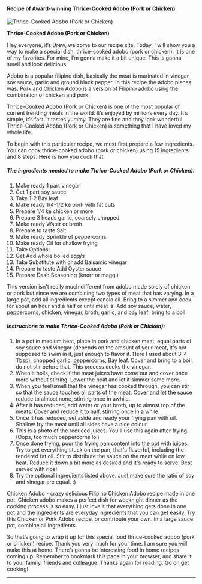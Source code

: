             

#### Recipe of Award-winning Thrice-Cooked Adobo (Pork or Chicken)

![Thrice-Cooked Adobo (Pork or Chicken)](https://img-global.cpcdn.com/recipes/e2072aea4b30ed08/751x532cq70/thrice-cooked-adobo-pork-or-chicken-recipe-main-photo.jpg)

**Thrice-Cooked Adobo (Pork or Chicken)**

Hey everyone, it’s Drew, welcome to our recipe site. Today, I will show you a way to make a special dish, thrice-cooked adobo (pork or chicken). It is one of my favorites. For mine, I’m gonna make it a bit unique. This is gonna smell and look delicious.

Adobo is a popular filipino dish, basically the meat is marinated in vinegar, soy sauce, garlic and ground black pepper. In this recipe the adobo pieces was. Pork and Chicken Adobo is a version of Filipino adobo using the combination of chicken and pork.

Thrice-Cooked Adobo (Pork or Chicken) is one of the most popular of current trending meals in the world. It’s enjoyed by millions every day. It’s simple, it’s fast, it tastes yummy. They are fine and they look wonderful. Thrice-Cooked Adobo (Pork or Chicken) is something that I have loved my whole life.

To begin with this particular recipe, we must first prepare a few ingredients. You can cook thrice-cooked adobo (pork or chicken) using 15 ingredients and 8 steps. Here is how you cook that.

##### The ingredients needed to make Thrice-Cooked Adobo (Pork or Chicken):

1.  Make ready 1 part vinegar
2.  Get 1 part soy sauce
3.  Take 1-2 Bay leaf
4.  Make ready 1/4-1/2 ke pork with fat cuts
5.  Prepare 1/4 ke chicken or more
6.  Prepare 3 heads garlic, coarsely chopped
7.  Make ready Water or broth
8.  Prepare to taste Salt
9.  Make ready Sprinkle of peppercorns
10.  Make ready Oil for shallow frying
11.  Take Options:
12.  Get Add whole boiled egg/s
13.  Take Substitute with or add Balsamic vinegar
14.  Prepare to taste Add Oyster sauce
15.  Prepare Dash Seasoning (knorr or maggi)

This version isn't really much different from adobo made solely of chicken or pork but since we are combining two types of meat that has varying. In a large pot, add all ingredients except canola oil. Bring to a simmer and cook for about an hour and a half or until meat is. Add soy sauce, water, peppercorns, chicken, vinegar, broth, garlic, and bay leaf; bring to a boil.

##### Instructions to make Thrice-Cooked Adobo (Pork or Chicken):

1.  In a pot in medium heat, place in pork and chicken meat, equal parts of soy sauce and vinegar (depends on the amount of your meat, it's not supposed to swim in it, just enough to flavor it. Here I used about 3-4 Tbsp), chopped garlic, peppercorns, Bay leaf. Cover and bring to a boil, do not stir before that. This process cooks the vinegar.
2.  When it boils, check if the meat juices have come out and cover once more without stirring. Lower the heat and let it simmer some more.
3.  When you feel/smell that the vinegar has cooked through, you can stir so that the sauce touches all parts of the meat. Cover and let the sauce reduce to almost none, stirring once in awhile.
4.  After it has reduced, add water or your broth, up to almost top of the meats. Cover and reduce it to half, stirring once in a while.
5.  Once it has reduced, set aside and ready your frying pan with oil. Shallow fry the meat until all sides have a nice colour.
6.  This is a photo of the reduced juices. You'll use this again after frying. (Oops, too much peppercorns lol)
7.  Once done frying, pour the frying pan content into the pot with juices. Try to get everything stuck on the pan, that's flavorful, including the rendered fat oil. Stir to distribute the sauce on the meat while on low heat. Reduce it down a bit more as desired and it's ready to serve. Best served with rice!
8.  Try the optional ingredients listed above. Just make sure the ratio of soy and vinegar are equal. :)

Chicken Adobo - crazy delicious Filipino Chicken Adobo recipe made in one pot. Chicken adobo makes a perfect dish for weeknight dinner as the cooking process is so easy. I just love it that everything gets done in one pot and the ingredients are everyday ingredients that you can get easily. Try this Chicken or Pork Adobo recipe, or contribute your own. In a large sauce pot, combine all ingredients.

So that’s going to wrap it up for this special food thrice-cooked adobo (pork or chicken) recipe. Thank you very much for your time. I am sure you will make this at home. There’s gonna be interesting food in home recipes coming up. Remember to bookmark this page in your browser, and share it to your family, friends and colleague. Thanks again for reading. Go on get cooking!

* * *